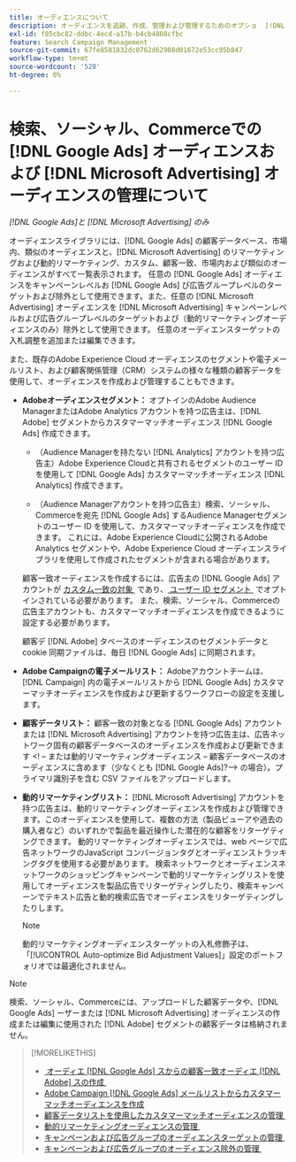 ```yaml
---
title: オーディエンスについて
description: オーディエンスを追跡、作成、管理および管理するためのオプショ  [!DNL Google Ads]  について説明  [!DNL Microsoft Advertising]  ます。
exl-id: f85cbc82-ddbc-4ecd-a17b-b4cb4808cfbc
feature: Search Campaign Management
source-git-commit: 67fe8581832dc0762d62908d01672e53cc95b847
workflow-type: tm+mt
source-wordcount: '528'
ht-degree: 0%

---
```


# 検索、ソーシャル、Commerceでの [!DNL Google Ads] オーディエンスおよび [!DNL Microsoft Advertising] オーディエンスの管理について

*[!DNL Google Ads]と [!DNL Microsoft Advertising] のみ*

オーディエンスライブラリには、[!DNL Google Ads] の顧客データベース、市場内、類似のオーディエンスと、[!DNL Microsoft Advertising] のリマーケティングおよび動的リマーケティング、カスタム、顧客一致、市場内および類似のオーディエンスがすべて一覧表示されます。 任意の [!DNL Google Ads] オーディエンスをキャンペーンレベルお [!DNL Google Ads] び広告グループレベルのターゲットおよび除外として使用できます。また、任意の [!DNL Microsoft Advertising] オーディエンスを [!DNL Microsoft Advertising] キャンペーンレベルおよび広告グループレベルのターゲットおよび（動的リマーケティングオーディエンスのみ）除外として使用できます。 任意のオーディエンスターゲットの入札調整を追加または編集できます。

また、既存のAdobe Experience Cloud オーディエンスのセグメントや電子メールリスト、および顧客関係管理（CRM）システムの様々な種類の顧客データを使用して、オーディエンスを作成および管理することもできます。

* **Adobeオーディエンスセグメント：** オプトインのAdobe Audience ManagerまたはAdobe Analytics アカウントを持つ広告主は、[!DNL Adobe] セグメントからカスタマーマッチオーディエンス [!DNL Google Ads] 作成できます。

   * （Audience Managerを持たない [!DNL Analytics] アカウントを持つ広告主）Adobe Experience Cloudと共有されるセグメントのユーザー ID を使用して [!DNL Google Ads] カスタマーマッチオーディエンス [!DNL Analytics] 作成できます。

   * （Audience Managerアカウントを持つ広告主）検索、ソーシャル、Commerceを宛先 [!DNL Google Ads] するAudience Managerセグメントのユーザー ID を使用して、カスタマーマッチオーディエンスを作成できます。 これには、Adobe Experience Cloudに公開されるAdobe Analytics セグメントや、Adobe Experience Cloud オーディエンスライブラリを使用して作成されたセグメントが含まれる場合があります。

  顧客一致オーディエンスを作成するには、広告主の [!DNL Google Ads] アカウントが [&#x200B; カスタム一致の対象 &#x200B;](https://support.google.com/adspolicy/answer/6299717) であり、[&#x200B; ユーザー ID セグメント &#x200B;](https://support.google.com/google-ads/answer/9199250) でオプトインされている必要があります。 また、検索、ソーシャル、Commerceの広告主アカウントも、カスタマーマッチオーディエンスを作成できるように設定する必要があります。

  顧客デ [!DNL Adobe] タベースのオーディエンスのセグメントデータと cookie 同期ファイルは、毎日 [!DNL Google Ads] に同期されます。

* **Adobe Campaignの電子メールリスト：** Adobeアカウントチームは、[!DNL Campaign] 内の電子メールリストから [!DNL Google Ads] カスタマーマッチオーディエンスを作成および更新するワークフローの設定を支援します。

* **顧客データリスト：** 顧客一致の対象となる [!DNL Google Ads] アカウントまたは [!DNL Microsoft Advertising] アカウントを持つ広告主は、広告ネットワーク固有の顧客データベースのオーディエンスを作成および更新できます &lt;! – または動的リマーケティングオーディエンス – 顧客データベースのオーディエンスに含めます（少なくとも [!DNL Google Ads]?—> の場合）。プライマリ識別子を含む CSV ファイルをアップロードします。

* **動的リマーケティングリスト：** [!DNL Microsoft Advertising] アカウントを持つ広告主は、動的リマーケティングオーディエンスを作成および管理できます。このオーディエンスを使用して、複数の方法（製品ビューアや過去の購入者など）のいずれかで製品を最近操作した潜在的な顧客をリターゲティングできます。 動的リマーケティングオーディエンスでは、web ページで広告ネットワークのJavaScript コンバージョンタグとオーディエンストラッキングタグを使用する必要があります。 検索ネットワークとオーディエンスネットワークのショッピングキャンペーンで動的リマーケティングリストを使用してオーディエンスを製品広告でリターゲティングしたり、検索キャンペーンでテキスト広告と動的検索広告でオーディエンスをリターゲティングしたりします。<!--[For [!DNL Google Ads], these are technically included in a customer data-based audience, so word this all carefully when we add support for them.]-->

  >[!NOTE]
  >
  >動的リマーケティングオーディエンスターゲットの入札修飾子は、「[!UICONTROL Auto-optimize Bid Adjustment Values]」設定のポートフォリオでは最適化されません。

>[!NOTE]
>
>検索、ソーシャル、Commerceには、アップロードした顧客データや、[!DNL Google Ads] ーザーまたは [!DNL Microsoft Advertising] オーディエンスの作成または編集に使用された [!DNL Adobe] セグメントの顧客データは格納されません。

>[!MORELIKETHIS]
>
>* [&#x200B; オーディエ  [!DNL Google Ads]  スからの顧客一致オーディエ  [!DNL Adobe]  スの作成 &#x200B;](google-audience-from-adobe-audience.md)
>* [Adobe Campaign [!DNL Google Ads]  メールリストからカスタマーマッチオーディエンスを作成 &#x200B;](google-audience-from-campaign-email-list.md)
>* [&#x200B; 顧客データリストを使用したカスタマーマッチオーディエンスの管理 &#x200B;](audience-from-customer-data-list.md)
>* [&#x200B; 動的リマーケティングオーディエンスの管理 &#x200B;](audience-dynamic-remarketing-manage.md)
>* [&#x200B; キャンペーンおよび広告グループのオーディエンスターゲットの管理 &#x200B;](audience-targets-manage.md)
>* [&#x200B; キャンペーンおよび広告グループのオーディエンス除外の管理 &#x200B;](audience-exclusions-manage.md)
